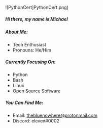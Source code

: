 ![PythonCert]PythonCert.png)

##### Hi there, my name is Michael

##### About Me:
- Tech Enthusiast
- Pronouns: He/Him

##### Currently Focusing On:
- Python 
- Bash
- Linux
- Open Source Software

##### You Can Find Me:
- Email: thebluenowhere@protonmail.com
- Discord: eleven#0002

